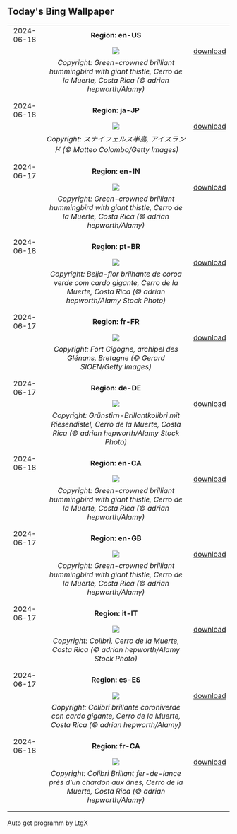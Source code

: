 ## Today's Bing Wallpaper
|      |      |      |
| :----: | :----: | :----: |
|2024-06-18|**Region: en-US**||
||![](https://www.bing.com/th?id=OHR.HummingThistle_EN-US9897642087_UHD.jpg&pid=hp&w=1152&h=648&rs=1&c=4)| [download](https://www.bing.com/th?id=OHR.HummingThistle_EN-US9897642087_UHD.jpg)|
||*Copyright: Green-crowned brilliant hummingbird with giant thistle, Cerro de la Muerte, Costa Rica (© adrian hepworth/Alamy)*
||
|||
|2024-06-18|**Region: ja-JP**||
||![](https://www.bing.com/th?id=OHR.LupinIceland_JA-JP1350338976_UHD.jpg&pid=hp&w=1152&h=648&rs=1&c=4)| [download](https://www.bing.com/th?id=OHR.LupinIceland_JA-JP1350338976_UHD.jpg)|
||*Copyright: スナイフェルス半島, アイスランド (© Matteo Colombo/Getty Images)*
||
|||
|2024-06-17|**Region: en-IN**||
||![](https://www.bing.com/th?id=OHR.HummingThistle_EN-IN5574978979_UHD.jpg&pid=hp&w=1152&h=648&rs=1&c=4)| [download](https://www.bing.com/th?id=OHR.HummingThistle_EN-IN5574978979_UHD.jpg)|
||*Copyright: Green-crowned brilliant hummingbird with giant thistle, Cerro de la Muerte, Costa Rica (© adrian hepworth/Alamy)*
||
|||
|2024-06-18|**Region: pt-BR**||
||![](https://www.bing.com/th?id=OHR.HummingThistle_PT-BR2010044953_UHD.jpg&pid=hp&w=1152&h=648&rs=1&c=4)| [download](https://www.bing.com/th?id=OHR.HummingThistle_PT-BR2010044953_UHD.jpg)|
||*Copyright: Beija-flor brilhante de coroa verde com cardo gigante, Cerro de la Muerte, Costa Rica (© adrian hepworth/Alamy Stock Photo)*
||
|||
|2024-06-17|**Region: fr-FR**||
||![](https://www.bing.com/th?id=OHR.FortCigogne_FR-FR4151283347_UHD.jpg&pid=hp&w=1152&h=648&rs=1&c=4)| [download](https://www.bing.com/th?id=OHR.FortCigogne_FR-FR4151283347_UHD.jpg)|
||*Copyright: Fort Cigogne, archipel des Glénans, Bretagne (© Gerard SIOEN/Getty Images)*
||
|||
|2024-06-17|**Region: de-DE**||
||![](https://www.bing.com/th?id=OHR.HummingThistle_DE-DE7552143842_UHD.jpg&pid=hp&w=1152&h=648&rs=1&c=4)| [download](https://www.bing.com/th?id=OHR.HummingThistle_DE-DE7552143842_UHD.jpg)|
||*Copyright: Grünstirn-Brillantkolibri mit Riesendistel, Cerro de la Muerte, Costa Rica (© adrian hepworth/Alamy Stock Photo)*
||
|||
|2024-06-18|**Region: en-CA**||
||![](https://www.bing.com/th?id=OHR.HummingThistle_EN-CA5661404552_UHD.jpg&pid=hp&w=1152&h=648&rs=1&c=4)| [download](https://www.bing.com/th?id=OHR.HummingThistle_EN-CA5661404552_UHD.jpg)|
||*Copyright: Green-crowned brilliant hummingbird with giant thistle, Cerro de la Muerte, Costa Rica (© adrian hepworth/Alamy)*
||
|||
|2024-06-17|**Region: en-GB**||
||![](https://www.bing.com/th?id=OHR.HummingThistle_EN-GB9410129648_UHD.jpg&pid=hp&w=1152&h=648&rs=1&c=4)| [download](https://www.bing.com/th?id=OHR.HummingThistle_EN-GB9410129648_UHD.jpg)|
||*Copyright: Green-crowned brilliant hummingbird with giant thistle, Cerro de la Muerte, Costa Rica (© adrian hepworth/Alamy)*
||
|||
|2024-06-17|**Region: it-IT**||
||![](https://www.bing.com/th?id=OHR.HummingThistle_IT-IT2672242113_UHD.jpg&pid=hp&w=1152&h=648&rs=1&c=4)| [download](https://www.bing.com/th?id=OHR.HummingThistle_IT-IT2672242113_UHD.jpg)|
||*Copyright: Colibrì, Cerro de la Muerte, Costa Rica (© adrian hepworth/Alamy Stock Photo)*
||
|||
|2024-06-17|**Region: es-ES**||
||![](https://www.bing.com/th?id=OHR.HummingThistle_ES-ES3882279359_UHD.jpg&pid=hp&w=1152&h=648&rs=1&c=4)| [download](https://www.bing.com/th?id=OHR.HummingThistle_ES-ES3882279359_UHD.jpg)|
||*Copyright: Colibrí brillante coroniverde con cardo gigante, Cerro de la Muerte, Costa Rica (© adrian hepworth/Alamy)*
||
|||
|2024-06-18|**Region: fr-CA**||
||![](https://www.bing.com/th?id=OHR.HummingThistle_FR-CA8782540465_UHD.jpg&pid=hp&w=1152&h=648&rs=1&c=4)| [download](https://www.bing.com/th?id=OHR.HummingThistle_FR-CA8782540465_UHD.jpg)|
||*Copyright: Colibri Brillant fer-de-lance près d’un chardon aux ânes, Cerro de la Muerte, Costa Rica (© adrian hepworth/Alamy)*
||
|||

Auto get programm by LtgX
